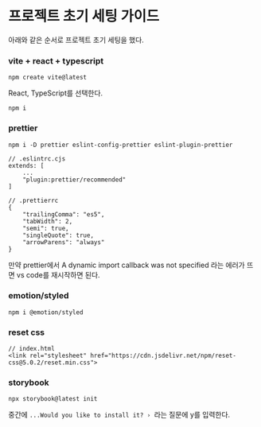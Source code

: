 # 프로젝트 초기 세팅 가이드

아래와 같은 순서로 프로젝트 초기 세팅을 했다.

### vite + react + typescript

```
npm create vite@latest
```

React, TypeScript를 선택한다.

```
npm i
```

### prettier

```
npm i -D prettier eslint-config-prettier eslint-plugin-prettier
```

```
// .eslintrc.cjs
extends: [
	...
	"plugin:prettier/recommended"
]
```

```
// .prettierrc
{
	"trailingComma": "es5",
	"tabWidth": 2,
	"semi": true,
	"singleQuote": true,
	"arrowParens": "always"
}
```

만약 prettier에서 A dynamic import callback was not specified 라는 에러가 뜨면 vs code를 재시작하면 된다.

### emotion/styled

```
npm i @emotion/styled
```

### reset css

```
// index.html
<link rel="stylesheet" href="https://cdn.jsdelivr.net/npm/reset-css@5.0.2/reset.min.css">
```

### storybook

```
npx storybook@latest init
```

중간에 `...Would you like to install it? › `라는 질문에 y를 입력한다.
